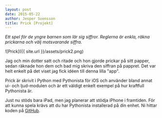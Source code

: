 ```yaml
---
layout: post
date: 2015-05-22
author: Jesper Svensson
title: Prick [Projekt]
---
```


*Ett spel för de yngre barnen som lär sig siffror. Reglerna är enkla, räkna prickarna och välj motsvarande siffra.*

![Prick]({{ site.url }}/assets/prick2.png)

Jag och min dotter satt och ritade och hon gjorde prickar på sitt papper, sedan räknade hon dem och bad mig skriva den siffran på pappret. Det var helt enkelt på det viset jag fick idéen till denna lilla "app".

Prick är skrivit i Python med Pythonista för iOS och använder bland annat ui- och ljud-modulen och är ett väldigt enkelt exempel på hur kraftfull Pythonista är. 

Just nu stöds bara iPad, men jag planerar att stödja iPhone i framtiden. För att kunna spela krävs att du har Pythonista installerad på din enhet. Ni hittar koden på [GitHub](https://github.com/jesperpsvensson/Pythonista-scripts).
